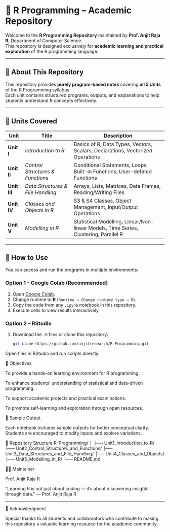 # 🧠 R Programming – Academic Repository

Welcome to the **R Programming Repository** maintained by **Prof. Anjit Raja R**, Department of Computer Science.  
This repository is designed exclusively for **academic learning and practical exploration** of the R programming language.

---

## 📘 About This Repository

This repository provides **purely program-based notes** covering **all 5 Units** of the R Programming syllabus.  
Each unit contains structured programs, outputs, and explanations to help students understand R concepts effectively.

---

## 🧩 Units Covered

| Unit | Title | Description |
|------|--------|-------------|
| **Unit I** | *Introduction to R* | Basics of R, Data Types, Vectors, Scalars, Declarations, Vectorized Operations |
| **Unit II** | *Control Structures & Functions* | Conditional Statements, Loops, Built-in Functions, User-defined Functions |
| **Unit III** | *Data Structures & File Handling* | Arrays, Lists, Matrices, Data Frames, Reading/Writing Files |
| **Unit IV** | *Classes and Objects in R* | S3 & S4 Classes, Object Management, Input/Output Operations |
| **Unit V** | *Modelling in R* | Statistical Modelling, Linear/Non-linear Models, Time Series, Clustering, Parallel R |

---

## 🚀 How to Use

You can access and run the programs in multiple environments:

### Option 1 – Google Colab (Recommended)
1. Open [Google Colab](https://colab.research.google.com/).
2. Change runtime to **R** (`Runtime → Change runtime type → R`).
3. Copy the code from any `.ipynb` notebook in this repository.
4. Execute cells to view results interactively.

### Option 2 – RStudio
1. Download the `.R` files or clone this repository:
   ```bash
   git clone https://github.com/anjitresearch/R-Programming.git

Open files in RStudio and run scripts directly.

🎯 Objectives

To provide a hands-on learning environment for R programming.

To enhance students’ understanding of statistical and data-driven programming.

To support academic projects and practical examinations.

To promote self-learning and exploration through open resources.

🧪 Sample Output

Each notebook includes sample outputs for better conceptual clarity.
Students are encouraged to modify inputs and explore variations.

📂 Repository Structure
R-Programming/
│
├── Unit1_Introduction_to_R/
├── Unit2_Control_Structures_and_Functions/
├── Unit3_Data_Structures_and_File_Handling/
├── Unit4_Classes_and_Objects/
├── Unit5_Modelling_in_R/
└── README.md

🧑‍🏫 Maintainer

Prof. Anjit Raja R

“Learning R is not just about coding — it’s about discovering insights through data.” — Prof. Anjit Raja R

--------------------

🌟 Acknowledgment

Special thanks to all students and collaborators who contribute to making this repository a valuable learning resource for the academic community.
